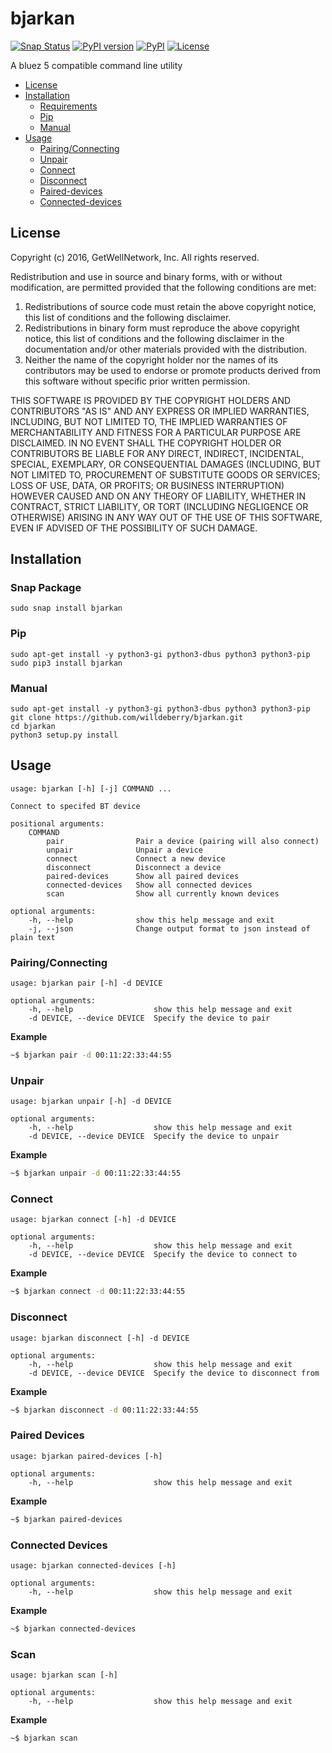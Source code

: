 # bjarkan

[![Snap Status](https://build.snapcraft.io/badge/willdeberry/bjarkan.svg)](https://build.snapcraft.io/user/willdeberry/bjarkan)
[![PyPI version](https://badge.fury.io/py/bjarkan.svg)](https://badge.fury.io/py/bjarkan)
[![PyPI](https://img.shields.io/pypi/pyversions/bjarkan.svg)](https://pypi.python.org/pypi/bjarkan)
[![License](http://img.shields.io/:license-bsd-blue.svg)](https://github.com/willdeberry/bjarkan/blob/master/LICENSE)

A bluez 5 compatible command line utility

* [License](#license)
* [Installation](#installation)
    * [Requirements](#requirements)
    * [Pip](#pip)
    * [Manual](#manual)
* [Usage](#usage)
    * [Pairing/Connecting](#pairingconnecting)
    * [Unpair](#unpair)
    * [Connect](#connect)
    * [Disconnect](#disconnect)
    * [Paired-devices](#paired-devices)
    * [Connected-devices](#connected-devices)

## License
Copyright (c) 2016, GetWellNetwork, Inc.
All rights reserved.

Redistribution and use in source and binary forms, with or without modification, are permitted provided that the following conditions are met:

1. Redistributions of source code must retain the above copyright notice, this list of conditions and the following disclaimer.
2. Redistributions in binary form must reproduce the above copyright notice, this list of conditions and the following disclaimer in the documentation and/or other materials provided with the distribution.
3. Neither the name of the copyright holder nor the names of its contributors may be used to endorse or promote products derived from this software without specific prior written permission.

THIS SOFTWARE IS PROVIDED BY THE COPYRIGHT HOLDERS AND CONTRIBUTORS "AS IS" AND ANY EXPRESS OR IMPLIED WARRANTIES, INCLUDING, BUT NOT LIMITED TO, THE IMPLIED WARRANTIES OF MERCHANTABILITY AND FITNESS FOR A PARTICULAR PURPOSE ARE DISCLAIMED. IN NO EVENT SHALL THE COPYRIGHT HOLDER OR CONTRIBUTORS BE LIABLE FOR ANY DIRECT, INDIRECT, INCIDENTAL, SPECIAL, EXEMPLARY, OR CONSEQUENTIAL DAMAGES (INCLUDING, BUT NOT LIMITED TO, PROCUREMENT OF SUBSTITUTE GOODS OR SERVICES; LOSS OF USE, DATA, OR PROFITS; OR BUSINESS INTERRUPTION) HOWEVER CAUSED AND ON ANY THEORY OF LIABILITY, WHETHER IN CONTRACT, STRICT LIABILITY, OR TORT (INCLUDING NEGLIGENCE OR OTHERWISE) ARISING IN ANY WAY OUT OF THE USE OF THIS SOFTWARE, EVEN IF ADVISED OF THE POSSIBILITY OF SUCH DAMAGE.

## Installation

### Snap Package
```
sudo snap install bjarkan
```

### Pip
```
sudo apt-get install -y python3-gi python3-dbus python3 python3-pip
sudo pip3 install bjarkan
```

### Manual
```
sudo apt-get install -y python3-gi python3-dbus python3 python3-pip
git clone https://github.com/willdeberry/bjarkan.git
cd bjarkan
python3 setup.py install
```

## Usage
```
usage: bjarkan [-h] [-j] COMMAND ...

Connect to specifed BT device

positional arguments:
    COMMAND
        pair                Pair a device (pairing will also connect)
        unpair              Unpair a device
        connect             Connect a new device
        disconnect          Disconnect a device
        paired-devices      Show all paired devices
        connected-devices   Show all connected devices
        scan                Show all currently known devices

optional arguments:
    -h, --help              show this help message and exit
    -j, --json              Change output format to json instead of plain text
```

### Pairing/Connecting
```
usage: bjarkan pair [-h] -d DEVICE

optional arguments:
    -h, --help                  show this help message and exit
    -d DEVICE, --device DEVICE  Specify the device to pair
```

**Example**
```bash
~$ bjarkan pair -d 00:11:22:33:44:55
```

### Unpair
```
usage: bjarkan unpair [-h] -d DEVICE

optional arguments:
    -h, --help                  show this help message and exit
    -d DEVICE, --device DEVICE  Specify the device to unpair
```

**Example**
```bash
~$ bjarkan unpair -d 00:11:22:33:44:55
```

### Connect
```
usage: bjarkan connect [-h] -d DEVICE

optional arguments:
    -h, --help                  show this help message and exit
    -d DEVICE, --device DEVICE  Specify the device to connect to
```

**Example**
```bash
~$ bjarkan connect -d 00:11:22:33:44:55
```

### Disconnect
```
usage: bjarkan disconnect [-h] -d DEVICE

optional arguments:
    -h, --help                  show this help message and exit
    -d DEVICE, --device DEVICE  Specify the device to disconnect from
```

**Example**
```bash
~$ bjarkan disconnect -d 00:11:22:33:44:55
```

### Paired Devices
```
usage: bjarkan paired-devices [-h]

optional arguments:
    -h, --help                  show this help message and exit
```

**Example**
```bash
~$ bjarkan paired-devices
```

### Connected Devices
```
usage: bjarkan connected-devices [-h]

optional arguments:
    -h, --help                  show this help message and exit
```

**Example**
```bash
~$ bjarkan connected-devices
```

### Scan
```
usage: bjarkan scan [-h]

optional arguments:
    -h, --help                  show this help message and exit
```

**Example**
```bash
~$ bjarkan scan
```
